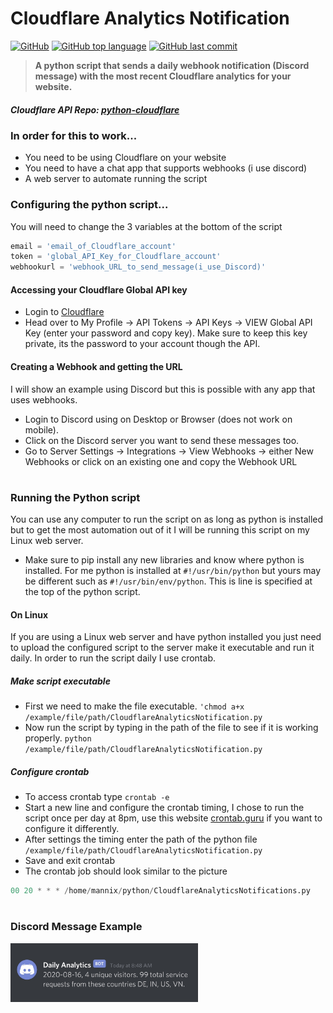 # Cloudflare Analytics Notification
[![GitHub](https://img.shields.io/github/license/jacobmannix/cloudflare-analytics-notification?color=blue)](LICENSE)
[![GitHub top language](https://img.shields.io/github/languages/top/jacobmannix/cloudflare-analytics-notification)](https://github.com/JacobMannix/cloudflare-analytics-notification)
[![GitHub last commit](https://img.shields.io/github/last-commit/jacobmannix/cloudflare-analytics-notification)](https://github.com/JacobMannix/cloudflare-analytics-notification/commits/master)

> <b> A python script that sends a daily webhook notification (Discord message) with the most recent Cloudflare analytics for your website. </b>

##### Cloudflare API Repo: [python-cloudflare](https://www.github.com/cloudflare/python-cloudflare)

### In order for this to work...
- You need to be using Cloudflare on your website
- You need to have a chat app that supports webhooks (i use discord)
- A web server to automate running the script

### Configuring the python script...
You will need to change the 3 variables at the bottom of the script
```python
email = 'email_of_Cloudflare_account'
token = 'global_API_Key_for_Cloudflare_account'
webhookurl = 'webhook_URL_to_send_message(i_use_Discord)'
```

#### Accessing your Cloudflare Global API key
- Login to [Cloudflare](https://www.cloudflare.com)
- Head over to My Profile -> API Tokens -> API Keys -> VIEW Global API Key (enter your password and copy key). Make sure to keep this key private, its the password to your account though the API.

#### Creating a Webhook and getting the URL
I will show an example using Discord but this is possible with any app that uses webhooks.
- Login to Discord using on Desktop or Browser (does not work on mobile).
- Click on the Discord server you want to send these messages too.
- Go to Server Settings -> Integrations -> View Webhooks -> either New Webhooks or click on an existing one and copy the Webhook URL

#
### Running the Python script
You can use any computer to run the script on as long as python is installed but to get the most automation out of it I will be running this script on my Linux web server.
- Make sure to pip install any new libraries and know where python is installed. For me python is installed at ```#!/usr/bin/python``` but yours may be different such as ```#!/usr/bin/env/python```. This is line is specified at the top of the python script.

#### On Linux
If you are using a Linux web server and have python installed you just need to upload the configured script to the server make it executable and run it daily. In order to run the script daily I use crontab.

##### Make script executable
- First we need to make the file executable.
```'chmod a+x /example/file/path/CloudflareAnalyticsNotification.py```
- Now run the script by typing in the path of the file to see if it is working properly.
```python /example/file/path/CloudflareAnalyticsNotification.py```

##### Configure crontab
- To access crontab type ```crontab -e```
- Start a new line and configure the crontab timing, I chose to run the script once per day at 8pm, use this website [crontab.guru](https://www.crontab.guru/#00_20_*_*_*) if you want to configure it differently.
- After settings the timing enter the path of the python file ```/example/file/path/CloudflareAnalyticsNotification.py```
- Save and exit crontab
- The crontab job should look similar to the picture

```python
00 20 * * * /home/mannix/python/CloudflareAnalyticsNotifications.py
```

#
### Discord Message Example
<img src="images/discordMessage.jpg" width="300">